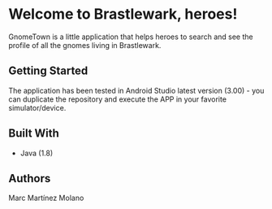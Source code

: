 # Welcome to Brastlewark, heroes!

GnomeTown is a little application that helps heroes to search and see the profile of all the gnomes living in Brastlewark.

## Getting Started

The application has been tested in Android Studio latest version (3.00) - you can duplicate the repository and execute the APP in your favorite simulator/device.

## Built With

- Java (1.8)

## Authors

Marc Martínez Molano
